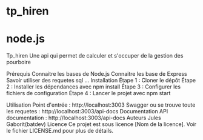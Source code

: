 # tp_hiren
# node.js

Tp_hiren
Une api qui permet de calculer et s'occuper de la gestion des pourboire

Prérequis
Connaitre les bases de Node.js
Connaitre les base de Express
Savoir utiliser des requetes sql
...
Installation
Étape 1 : Cloner le dépôt
Étape 2 : Installer les dépendances avec npm install
Étape 3 : Configurer les fichiers de configuration
Étape 4 : Lancer le projet avec npm start

Utilisation
Point d'entrée : http://localhost:3003
Swagger ou se trouve toute les requetes : http://localhost:3003/api-docs
Documentation
API documentation : http://localhost:3003/api-docs
Auteurs
Jules Gaborit(batdev)
Licence
Ce projet est sous licence [Nom de la licence]. Voir le fichier LICENSE.md pour plus de détails.